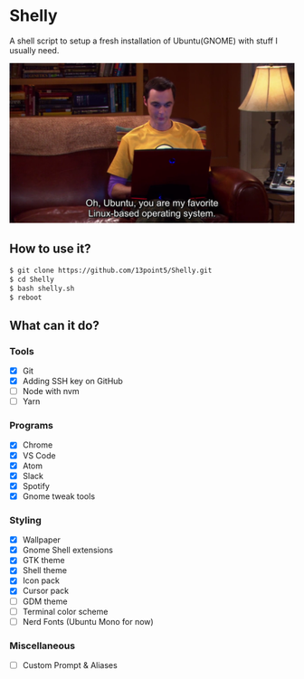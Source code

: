 # Shelly
A shell script to setup a fresh installation of Ubuntu(GNOME) with stuff I usually need.

![Sheldon on Ubuntu](resources/images/sheldon-ubuntu.png)

## How to use it?
```shell
$ git clone https://github.com/13point5/Shelly.git
$ cd Shelly
$ bash shelly.sh
$ reboot
```

## What can it do?

### Tools
- [x] Git
- [x] Adding SSH key on GitHub
- [ ] Node with nvm
- [ ] Yarn

### Programs
- [x] Chrome
- [x] VS Code
- [x] Atom
- [x] Slack
- [x] Spotify
- [x] Gnome tweak tools

### Styling
- [x] Wallpaper
- [x] Gnome Shell extensions
- [x] GTK theme
- [x] Shell theme
- [x] Icon pack
- [x] Cursor pack
- [ ] GDM theme
- [ ] Terminal color scheme
- [ ] Nerd Fonts (Ubuntu Mono for now)

### Miscellaneous
- [ ] Custom Prompt & Aliases
